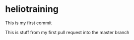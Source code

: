 # heliotraining

This is my first commit

This is stuff from my first pull request into the master branch